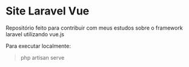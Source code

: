 # Site Laravel Vue

Repositório feito para contribuir com meus estudos sobre o framework laravel utilizando vue.js

Para executar localmente:

> php artisan serve
